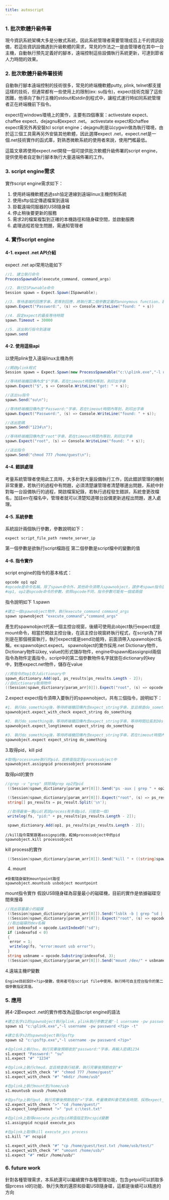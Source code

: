 ```yaml
---
title: autoscript
---
```

### 1. 批次軟體升級佈署
現今資訊系統架構大多是分散式系統，因此系統管理者需要管理成百上千的資訊設備，若這些資訊設備遇到升級軟體的需求，常見的作法之一是由管理者在其中一台主機，自動執行預先定義好的腳本，遠端控制這些設備執行系統更新，可達到節省人力時間的效果。

### 2. 批次軟體升級佈署技術
自動執行腳本遠端控制的技術很多，常見的終端機軟體putty, plink, telnet都支援這樣的技術，但通常都有一些使用上的限制(ex: su指令)，expect技術克服了這些困難，他導向了執行主機的stdout和stdin到程式中，讓程式運行時如同系統管理者正在終端機前下指令。

expect在windows環境上的實作，主要有四個專案：activestate expect、chaffee expect、dejagnu和expect .net。
activestate expect和chaffee expect需另外再安裝tcl script engine；dejagnu則是以cygwin做為執行環境，由於這三個工具需再另外安裝其他軟體，因此選擇expect .net，expect.net是一個.net技術實作的函式庫，對熟悉微軟系統的使用者來說，使用門檻最低。

這篇文章將使用expect.net開發一個可提供批次軟體升級佈署的script engine，提供使用者自定執行腳本執行大量遠端佈署的工作。

### 3. script engine需求
實作script engine需求如下：
1. 使用終端機軟體透過ssh協定連線到遠端linux主機控制系統
2. 使用sftp協定傳遞檔案到遠端
3. 掛載遠端伺服器的USB隨身碟
4. 停止稍後要更新的服務
5. 需求2的檔案複製到正確的本機路徑和隨身碟空間，並啟動服務
6. 處理過程若發生問題，需通知管理者

### 4. 實作script engine
#### 4-1. expect .net API介紹
expect .net api常用功能如下
```cs
//1. 建立執行命令
ProcessSpawnable(execute_command, command_args)

//2. 執行ISPawnable命令
Session spawn = Expect.Spawn(ISpawnable);

//3. 等待遠端的回應字串，若等到回應，將執行第二個參數定義的anonymous function，若等待時間太久超過timeout時間，則會發出exception
spawn.Expect("Password:", (s) => Console.WriteLine("found: " + s))

//4. 設定expect的最長等待時間
spawn.Timeout = 30000

//5. 送出執行指令到遠端
spawn.send   
```   

#### 4-2. 使用這些api
以使用plink登入遠端linux主機為例
```cs
//開啟plink程式
Session spawn = Expect.Spawn(new ProcessSpawnable("c:\\plink.exe","-l username -pw password xx.xx.xx.xx -t"));

//等待終端機回傳內含"$"字串，若在timeout時間內等到，則印出字串
spawn.Expect("$", s => Console.WriteLine("got: " + s));

//送出su指令
spawn.Send("su\n");

//等待終端機回傳內含"Password:"字串，若在timeout時間內等到，則印出字串
spawn.Expect("Password:", (s) => Console.WriteLine("found: " + s));

//送出密碼
spawn.Send("1234\n");

//等待終端機回傳內含"root"字串，若在timeout時間內等到，則印出字串
spawn.Expect("root", (s) => Console.WriteLine("found: " + s));

//送出指令
spawn.Send("chmod 777 /home/guest\n");
```
#### 4-4. 錯誤處理
考量系統管理者使用此工具時，大多針對大量設備執行工作，因此錯誤管理的機制非常重要，若執行的過程中有問題，必須清楚讓管理者清楚哪邊出問題，系統中針對每一台設備執行的過程，開啟檔案紀錄，若執行過程發生錯誤，系統會更改檔名，加註err在檔名中，管理者就可以清楚知道哪台設備更新過程出問題，進入處理。

#### 4-5. 系統參數
系統設計兩個執行參數，參數說明如下：
```bs
expect script_file_path remote_server_ip
```
第一個參數是欲執行script檔路徑
第二個參數是script檔中的變數的值


#### 4-6. 指令實作
script engine的指令的基本格式：
```sh
opcode op1 op2
#opcode是命令名稱，除了spawn命令外，其他命令須帶入spawnobject，請參考spawn指令說明
#op1, op2是opcode命令的參數，依照opcode不同，指令參數可能有一個或兩個
```
指令說明如下
1.spawn
```sh
#建立一個spawnobject物件，執行execute_command command_args
spawn spawnobject "execute_command","command_args"
```
產生的spawnobject代表一個主控台視窗，後續可使用此object執行expect或是mount命令，相當於開啟主控台後，在該主控台視窗終執行程式，在script為了辨別是在那個視窗執行，執行expect或是send功能時，前面須帶入spawnobject名稱，ex:spawnobject.expect。
spawnobject的實作採用.net Dictionary物件，Dictionary物件以key, value的形式儲存物件，engine中spawn和assignpid兩個指令為物件定義指令，script中的第二個參數物件名字就放在dictionary的key中，對應expect.net物件，儲存在value
```cs
//將指令的op1存入dictionary中
spawn_dictionary.Add(op1, ps_results[ps_results.Length - 2]);
//自dictionary取用物件
((Session)spawn_dictionary[param_arr[0]]).Expect("root", (s) => opcode = s);
```


2.expect
expect指令須帶入要執行的spawnobject，共有三個指令，說明如下：
```sh
#1. 執行do_something後，等待終端機回傳內含expect_string字串，並且檢查do_something執行結果
spawnobject.expect_with_check expect_string do_something

#2. 執行do_something後，等待終端機回傳內含expect_string字串，等待時間拉長到30s，若在timeout時間內等到，則印出字串，此指令解決ftp檔案上傳，指令回應速度較慢的問題
spawnobject.expect_longtimeout expect_string do_something

#3. 執行do_something後，等待終端機回傳內含expect_string字串，若在timeout時間內等到，則印出字串
spawnobject.expect expect_string do_something
```
3.取得pid，kill pid
```sh
#取得processname執行的pid，並將值指定到processobject中
spawnobject.assignpid processobject processname
```
取得pid的實作
```cs
//grep -v "grep" 排除掉grep op2的pid
 ((Session)spawn_dictionary[param_arr[0]]).Send("ps -aux | grep " + op2 + " | grep -v "grep"\n");

 ((Session)spawn_dictionary[param_arr[0]]).Expect("root", (s) => ps_result = s);
 string[] ps_results = ps_result.Split('\n');

 //取得最後一筆pid(若該process有多個pid，只能取一個)
 writelog(fs, "pid:" + ps_results[ps_results.Length - 2]);

 spawn_dictionary.Add(op1, ps_results[ps_results.Length - 2]);
```
```bs
//kill指令需緊跟著assignpid後，殺掉processobject中的pid
spawnobject.kill processobject
```
kill process的實作
```cs
 ((Session)spawn_dictionary[param_arr[0]]).Send("kill " + ((string)spawn_dictionary[op2]) + "\n");
```
4. mount
```bs
#掛載隨身碟到mountpoint路徑
spawnobject.mountusb usbobject mountpoint
```
mount指令實作
假設USB隨身碟為容量最小的磁碟機，目前的實作是依據磁碟空間來搜尋
```cs
//找出容量最小的磁碟
 ((Session)spawn_dictionary[param_arr[0]]).Send("lsblk -b | grep ^sd | awk -v min=100000000000000000 '{if(min>$4){min=$4;name=$1}}END {print name}'\n");
 ((Session)spawn_dictionary[param_arr[0]]).Expect("root", (s) => opcode = s);
 //取出磁碟的dev名稱
 int indexofsd = opcode.LastIndexOf("sd");
 if (indexofsd < 0)
 {
  error = 1;
  writelog(fs, "error:mount usb error");
 }
 string usbname = opcode.Substring(indexofsd, 3);
 ((Session)spawn_dictionary[param_arr[0]]).Send("mount /dev/" + usbname + "1 " + op2 + "\n");
```
4.遠端主機IP變數
```bs
Engine目前設計<?ip>變數，使用者可在script file中使用，執行時可自主控台指令的第二個參數指定其值。
```
### 5. 應用
將4-2節expect .net的實作修改為這個script engine的語法
```sh
#建立名字s1的spawnobject執行plink，plink執行參數定義"-l username -pw password <?ip> -t"，其中主控台指令的第二個參數指定的值，將會設定到<?ip>變數
spawn s1 "c:\plink.exe","-l username -pw password <?ip> -t"

#建立名字s2的spawnobject執行psftp
spawn s2 "c:\psftp.exe","-l username -pw password <?ip>"

#在plink上執行su，執行完畢後預期收到"password:"字串，再輸入密碼1234
s1.expect "Password:" "su"
s1.expect "#" "1234"

#在plink上執行chmod，並且檢查執行結果，執行完畢後預期收到"#"
s1.expect_with_check "#" "chmod 777 /home/guest"
s1.expect_with_check "#" "mkdir /home/usb"

#在plink上執行mount到/home/usb
s1.mountusb osusb /home/usb

#在psftp上執行put，執行完畢後預期收到">"字串，考量傳資料會花較長時間，採用expect_longtimeout
s2.expect_with_check ">" "cd /home/guest/"
s2.expect_longtimeout ">" "put c:\test.txt"

#在plink上取得execute_pcs的pid將值指定到ncspid變數
s1.assignpid ncspid execute_pcs

#在plink上取得kill execute_pcs process
s1.kill "#" ncspid

s1.expect_with_check "#" "cp /home/guest/test.txt /home/usb/test/"
s1.expect_with_check "#" "umount /home/usb/"
s1.expect "#" rmdir /home/usb/"
```


### 6. future work
針對各種管理需求，本系統還可以繼續實作各種管理功能，包含getpid可以抓取多個prcess id的功能、執行失敗的還原和掛載USB隨身碟，這都是後續可以精進的方向